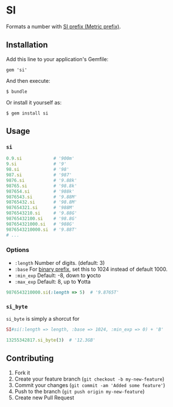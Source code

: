 # SI

Formats a number with [SI prefix (Metric prefix)](http://en.wikipedia.org/wiki/SI_prefix).

## Installation

Add this line to your application's Gemfile:

    gem 'si'

And then execute:

    $ bundle

Or install it yourself as:

    $ gem install si

## Usage

### `si`

```ruby
0.9.si            # '900m'
9.si              # '9'
98.si             # '98'
987.si            # '987'
9876.si           # '9.88k'
98765.si          # '98.8k'
987654.si         # '988k'
9876543.si        # '9.88M'
98765432.si       # '98.8M'
987654321.si      # '988M'
9876543210.si     # '9.88G'
98765432100.si    # '98.8G'
987654321000.si   # '988G'
9876543210000.si  # '9.88T'
# ...

```

### Options

- `:length` Number of digits. (default: 3)
- `:base` For [binary prefix](http://en.wikipedia.org/wiki/Binary_prefix), set this to 1024 instead of default 1000.
- `:min_exp` Default: -8, down to <strong>y</strong>octo
- `:max_exp` Default:  8, up to <strong>Y</strong>otta

```ruby
9876543210000.si(:length => 5)  # '9.8765T'
```

### `si_byte`

`si_byte` is simply a shorcut for 

```ruby
SI#si(:length => length, :base => 1024, :min_exp => 0) + 'B'
```

```ruby
13255342817.si_byte(3)  # '12.3GB'
```

## Contributing

1. Fork it
2. Create your feature branch (`git checkout -b my-new-feature`)
3. Commit your changes (`git commit -am 'Added some feature'`)
4. Push to the branch (`git push origin my-new-feature`)
5. Create new Pull Request

